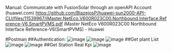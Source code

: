 Manual: Communicate with FusionSolar through an openAPI Account (huawei.com)
https://github.com/BlazejosP/huawei-sun2000-API-CLI/files/11539967/iMaster.NetEco.V600R023C00.Northbound.Interface.Reference-V6.SmartPVMS.pdf
iMaster NetEco V600R023C00 Northbound Interface Reference-V6(SmartPVMS) - Huawei


#Postman
##Authentication:
![image](https://github.com/pipek86/FusionSolarPS/assets/36034931/ffa10951-4289-4f1e-9cc3-9b9727a5ad91)
![image](https://github.com/pipek86/FusionSolarPS/assets/36034931/cec8c4a0-7acd-40f1-a8af-7d3dfee9e68b)
![image](https://github.com/pipek86/FusionSolarPS/assets/36034931/18be1ade-5960-4bd5-b900-111e9de2f7d0)
##Get plant List
![image](https://github.com/pipek86/FusionSolarPS/assets/36034931/b3ca1b8d-d443-481f-849f-2f8b0e0d3b29)
![image](https://github.com/pipek86/FusionSolarPS/assets/36034931/b81bb1b3-0100-491d-bb14-6e9f540ccd99)
##Get Station Real Kpi
![image](https://github.com/pipek86/FusionSolarPS/assets/36034931/8e4a3a08-f3b0-487e-9741-a9aa07307e43)


